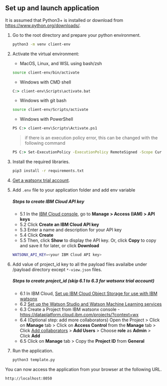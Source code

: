 ## Set up and launch application

It is assumed that Python3+ is installed or download from https://www.python.org/downloads/.

1. Go to the root directory and prepare your python environment.

   ```sh
   python3 -m venv client-env
   ```

2. Activate the virtual environment:

   - MacOS, Linux, and WSL using bash/zsh

   ```sh
   source client-env/bin/activate
   ```

   - Windows with CMD shell

   ```cmd
   C:> client-env\Scripts\activate.bat
   ```

   - Windows with git bash

   ```sh
   source client-env/Scripts/activate
   ```

   - Windows with PowerShell

   ```cmd
   PS C:> client-env\Scripts\Activate.ps1
   ```

   > if there is an execution policy error, this can be changed with the following command

   ```cmd
   PS C:> Set-ExecutionPolicy -ExecutionPolicy RemoteSigned -Scope CurrentUser
   ```

3. Install the required libraries.

   ```sh
   pip3 install -r requirements.txt
   ```

4. [Get a watsonx trial account](https://dataplatform.cloud.ibm.com/registration/stepone?context=wx).

5. Add `.env` file to your application folder and add env variable

   ##### Steps to create IBM Cloud API key

   - 5.1 In the [IBM Cloud console](https://cloud.ibm.com/), go to **Manage > Access (IAM) > API keys**
   - 5.2 Click **Create an IBM Cloud API key**
   - 5.3 Enter a name and description for your API key
   - 5.4 Click **Create**
   - 5.5 Then, click **Show** to display the API key. Or, click **Copy** to copy and save it for later, or click **Download**

   ```sh
   WATSONX_API_KEY=<your IBM Cloud API key>
   ```

6. Add value of project_id key to all the payload files availalbe under /payload directory except `*-view.json` files.

   ##### Steps to create project_id (skip 6.1 to 6.3 for watsonx trial account)

   - 6.1 In IBM Cloud, [Set up IBM Cloud Object Storage for use with IBM watsonx](https://dataplatform.cloud.ibm.com/docs/content/wsj/console/wdp_admin_cos.html?context=wx&audience=wdp)
   - 6.2 [Set up the Watson Studio and Watson Machine Learning services](https://dataplatform.cloud.ibm.com/docs/content/wsj/getting-started/set-up-ws.html?context=wx&audience=wdp)
   - 6.3 Create a Project from IBM watsonx console - https://dataplatform.cloud.ibm.com/projects/?context=wx
   - 6.4 (Optional step: add more collaborators) Open the Project > Click on **Manage** tab > Click on **Access Control** from the **Manage** tab > Click [Add collaborators](https://dataplatform.cloud.ibm.com/docs/content/wsj/getting-started/collaborate.html?context=wx&audience=wdp#add-collaborators) > **Add Users** > Choose **role** as **Admin** > Click **Add**
   - 6.5 Click on **Manage** tab > Copy the **Project ID** from **General**

7. Run the application.

   ```sh
   python3 template.py
   ```

You can now access the application from your browser at the following URL.

```url
http://localhost:8050
```

